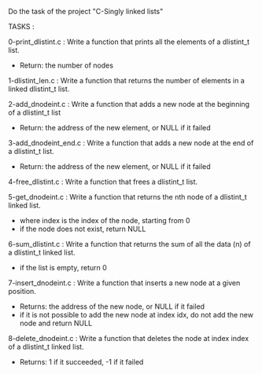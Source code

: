 Do the task of the project "C-Singly linked lists"

TASKS :

0-print_dlistint.c : Write a function that prints all the elements of a dlistint_t list.
- Return: the number of nodes

1-dlistint_len.c : Write a function that returns the number of elements in a linked dlistint_t list.

2-add_dnodeint.c : Write a function that adds a new node at the beginning of a dlistint_t list
- Return: the address of the new element, or NULL if it failed

3-add_dnodeint_end.c : Write a function that adds a new node at the end of a dlistint_t list.
- Return: the address of the new element, or NULL if it failed

4-free_dlistint.c : Write a function that frees a dlistint_t list.

5-get_dnodeint.c : Write a function that returns the nth node of a dlistint_t linked list.
- where index is the index of the node, starting from 0
- if the node does not exist, return NULL

6-sum_dlistint.c : Write a function that returns the sum of all the data (n) of a dlistint_t linked list.
- if the list is empty, return 0

7-insert_dnodeint.c : Write a function that inserts a new node at a given position.
- Returns: the address of the new node, or NULL if it failed
- if it is not possible to add the new node at index idx, do not add the new node and return NULL

8-delete_dnodeint.c : Write a function that deletes the node at index index of a dlistint_t linked list.
- Returns: 1 if it succeeded, -1 if it failed
